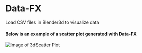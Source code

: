 # Data-FX
Load CSV files in Blender3d to visualize data

#### Below is an example of a scatter plot generated with Data-FX
![Image of 3dScatter Plot](https://i.imgur.com/2FUIy41.png)
